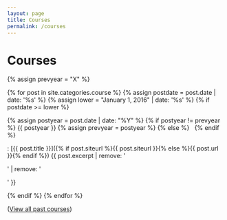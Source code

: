 ```yaml
---
layout: page
title: Courses
permalink: /courses
---
```


# Courses

{% assign prevyear = "X" %}

{% for post in site.categories.course %}
  {% assign postdate = post.date | date: '%s' %}
  {% assign lower = "January 1, 2016" | date: '%s' %}
  {% if postdate >= lower %}

{% assign postyear = post.date | date: "%Y" %}
{% if postyear != prevyear %} {{ postyear }} {% assign prevyear = postyear %} {% else %} &nbsp; {% endif %}

: [{{ post.title }}]({% if post.siteurl %}{{ post.siteurl }}{% else %}{{ post.url }}{% endif %}) {{ post.excerpt | remove: '<p>' | remove: '</p>' }}

  {% endif %}
{% endfor %}

([View all past courses](/allcourses))
